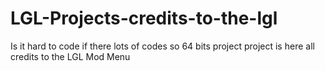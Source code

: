 # LGL-Projects-credits-to-the-lgl
Is it hard to code if there lots of codes so 64 bits project project is here all credits to the LGL Mod Menu 
